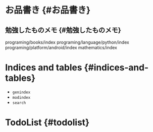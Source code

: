 お品書き {#お品書き}
========

勉強したものメモ {#勉強したものメモ}
----------------

<div class="toctree" markdown="1" maxdepth="2">

programing/books/index programing/language/python/index
programing/platform/android/index mathematics/index

</div>

Indices and tables {#indices-and-tables}
==================

-   `genindex`
-   `modindex`
-   `search`

TodoList {#todolist}
========

<div class="todolist" markdown="1">

</div>
